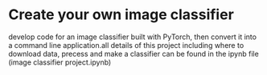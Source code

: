 # Create your own image classifier
develop code for an image classifier built with PyTorch, then convert it into a command line application.all details of this project including where to download data, precess and make a classifier can be found in the ipynb file (image classifier project.ipynb)

